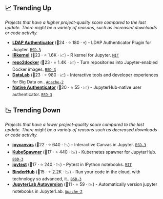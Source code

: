## 📈 Trending Up

_Projects that have a higher project-quality score compared to the last update. There might be a variety of reasons, such as increased downloads or code activity._

- <b><a href="https://github.com/jupyterhub/ldapauthenticator">LDAP Authenticator</a></b> (🥇24 ·  ⭐ 180 · 💀) - LDAP Authenticator Plugin for Jupyter. <code><a href="http://bit.ly/3aKzpTv">BSD-3</a></code>
- <b><a href="https://github.com/IRkernel/IRkernel">IRkernel</a></b> (🥇23 ·  ⭐ 1.6K · 📈) - R kernel for Jupyter. <code><a href="http://bit.ly/34MBwT8">MIT</a></code>
- <b><a href="https://github.com/jupyterhub/repo2docker">repo2docker</a></b> (🥈23 ·  ⭐ 1.4K · 📈) - Turn repositories into Jupyter-enabled Docker images. <code><a href="http://bit.ly/3aKzpTv">BSD-3</a></code>
- <b><a href="https://github.com/googledatalab/datalab">DataLab</a></b> (🥈23 ·  ⭐ 980 · 📈) - Interactive tools and developer experiences for Big Data on.. <code><a href="http://bit.ly/3nYMfla">Apache-2</a></code>
- <b><a href="https://github.com/jupyterhub/nativeauthenticator">Native Authenticator</a></b> (🥈20 ·  ⭐ 55 · 📈) - JupyterHub-native user authenticator. <code><a href="http://bit.ly/3aKzpTv">BSD-3</a></code>

## 📉 Trending Down

_Projects that have a lower project-quality score compared to the last update. There might be a variety of reasons such as decreased downloads or code activity._

- <b><a href="https://github.com/martinRenou/ipycanvas">ipycanvas</a></b> (🥈22 ·  ⭐ 640 · 📉) - Interactive Canvas in Jupyter. <code><a href="http://bit.ly/3aKzpTv">BSD-3</a></code>
- <b><a href="https://github.com/jupyterhub/kubespawner">KubeSpawner</a></b> (🥈17 ·  ⭐ 440 · 📉) - Kubernetes spawner for JupyterHub. <code><a href="http://bit.ly/3aKzpTv">BSD-3</a></code>
- <b><a href="https://github.com/chmp/ipytest">ipytest</a></b> (🥉17 ·  ⭐ 240 · 📉) - Pytest in IPython notebooks. <code><a href="http://bit.ly/34MBwT8">MIT</a></code>
- <b><a href="https://github.com/jupyterhub/binderhub">BinderHub</a></b> (🥉15 ·  ⭐ 2.2K · 📉) - Run your code in the cloud, with technology so advanced, it.. <code><a href="http://bit.ly/3aKzpTv">BSD-3</a></code>
- <b><a href="https://github.com/timkpaine/jupyterlab_autoversion">JupyterLab Autoversion</a></b> (🥉11 ·  ⭐ 59 · 📉) - Automatically version jupyter notebooks in JupyterLab. <code><a href="http://bit.ly/3nYMfla">Apache-2</a></code>

